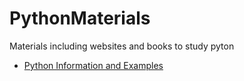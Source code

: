 # PythonMaterials
Materials including websites and books to study pyton

- [Python Information and Examples](http://www.secnetix.de/olli/Python/)   

